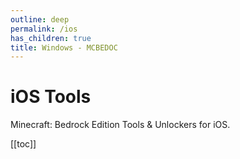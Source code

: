 ```yaml
---
outline: deep
permalink: /ios
has_children: true
title: Windows - MCBEDOC
---
```


# iOS Tools

Minecraft: Bedrock Edition Tools & Unlockers for iOS.

[[toc]]
